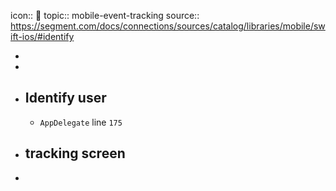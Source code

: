 icon:: 🔧
topic:: mobile-event-tracking
source:: https://segment.com/docs/connections/sources/catalog/libraries/mobile/swift-ios/#identify

-
-
- ## Identify user
	- `AppDelegate` line `175`
- ## tracking screen
-